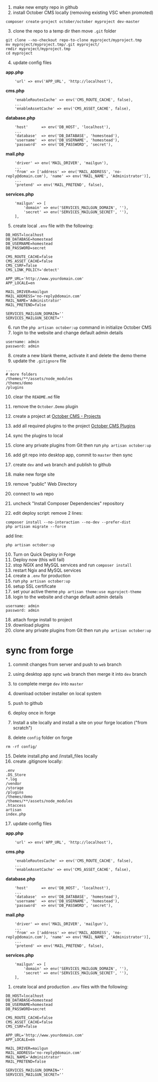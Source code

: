 1. make new empty repo in github
2. install October CMS locally (removing existing VSC when promoted)
```
composer create-project october/october myproject dev-master
```
3. clone the repo to a temp dir then move `.git` folder
```
git clone --no-checkout repo-to-clone myproject/myproject.tmp
mv myproject/myproject.tmp/.git myproject/
rmdir myproject/myproject.tmp
cd myproject
```
4. update config files

**app.php**
```
    'url' => env('APP_URL', 'http://localhost'),
```
**cms.php**
```
	'enableRoutesCache' => env('CMS_ROUTE_CACHE', false),
	...
	'enableAssetCache' => env('CMS_ASSET_CACHE', false),
```
**database.php**
```
	'host'      => env('DB_HOST', 'localhost'),
	...
	'database'  => env('DB_DATABASE', 'homestead'),
	'username'  => env('DB_USERNAME', 'homestead'),
	'password'  => env('DB_PASSWORD', 'secret'),
```
**mail.php**
```
	'driver' => env('MAIL_DRIVER', 'mailgun'),
	...
	'from' => ['address' => env('MAIL_ADDRESS', 'no-reply@domain.com'), 'name' => env('MAIL_NAME', 'Administrator')],
	...
	'pretend' => env('MAIL_PRETEND', false),
```
**services.php**
```
	'mailgun' => [
		'domain' => env('SERVICES_MAILGUN_DOMAIN', ''),
		'secret' => env('SERVICES_MAILGUN_SECRET', ''),
	],
```
5. create local `.env` file with the following:
```
DB_HOST=localhost
DB_DATABASE=homestead
DB_USERNAME=homestead
DB_PASSWORD=secret

CMS_ROUTE_CACHE=false
CMS_ASSET_CACHE=false
CMS_CSRF=false
CMS_LINK_POLICY='detect'

APP_URL='http://www.yourdomain.com'
APP_LOCALE=en

MAIL_DRIVER=mailgun
MAIL_ADDRESS='no-reply@domain.com'
MAIL_NAME='Administrator'
MAIL_PRETEND=false

SERVICES_MAILGUN_DOMAIN=''
SERVICES_MAILGUN_SECRET=''
```

6. run the `php artisan october:up` command in initialize October CMS
7. login to the website and change default admin details
```
username: admin
password: admin
```
8. create a new blank theme, activate it and delete the demo theme
9. update the `.gitignore` file
```
...
# more folders
/themes/**/assets/node_modules
/themes/demo
/plugins
```
10. clear the `README.md` file
11. remove the `October.Demo` plugin
12. create a project at [October CMS - Projects](https://octobercms.com/account/project/dashboard)
13. add all required plugins to the project [October CMS Plugins](https://octobercms.com/plugins)
14. sync the plugins to local
15. clone any private plugins from Git then run `php artisan october:up`
16. add git repo into desktop app, commit to `master` then sync
17. create `dev` and `web` branch and publish to github


4. make new forge site
5. remove "public" Web Directory
7. connect to `web` repo
8. uncheck "Install Composer Dependencies" repository
9. edit deploy script: remove 2 lines:
```
composer install --no-interaction --no-dev --prefer-dist
php artisan migrate --force
```
add line:
```
php artisan october:up
```
10. Turn on Quick Deploy in Forge
11. Deploy now (this will fail)
12. stop NGIX and MySQL services and run `composer install`
13. restart Ngix and MySQL services
14. create a `.env` for production
14. run `php artisan october:up`
15. setup SSL certificate
16. set your active theme `php artisan theme:use myproject-theme`
17. login to the website and change default admin details
```
username: admin
password: admin
```
18. attach forge install to project
19. download plugins
20. clone any private plugins from Git then run `php artisan october:up`


# sync from forge
1. commit changes from server and push to `web` branch
2. using desktop app sync `web` branch then merge it into `dev` branch
3. to complete merge `dev` into `master`

11. download october installer on local system
12. push to github
13. deploy once in forge
14. Install a site locally and install a site on your forge location ("from scratch")
15. delete `config` folder on forge
```
rm -rf config/
```
15. Delete install.php and /install_files locally
16. create .gitignore locally:
```
.env
.DS_Store
*.log
/vendor
/storage
/plugins
/themes/demo
/themes/**/assets/node_modules
.htaccess
artisan
index.php
```
17. update config files

**app.php**
```
    'url' => env('APP_URL', 'http://localhost'),
```
**cms.php**
```
	'enableRoutesCache' => env('CMS_ROUTE_CACHE', false),
	...
	'enableAssetCache' => env('CMS_ASSET_CACHE', false),
```
**database.php**
```
	'host'      => env('DB_HOST', 'localhost'),
	...
	'database'  => env('DB_DATABASE', 'homestead'),
	'username'  => env('DB_USERNAME', 'homestead'),
	'password'  => env('DB_PASSWORD', 'secret'),
```
**mail.php**
```
	'driver' => env('MAIL_DRIVER', 'mailgun'),
	...
    'from' => ['address' => env('MAIL_ADDRESS', 'no-reply@domain.com'), 'name' => env('MAIL_NAME', 'Administrator')],
    ...
    'pretend' => env('MAIL_PRETEND', false),
```
**services.php**
```
    'mailgun' => [
        'domain' => env('SERVICES_MAILGUN_DOMAIN', ''),
        'secret' => env('SERVICES_MAILGUN_SECRET', ''),
    ],
```
1. create local and production `.env` files with the following:
```
DB_HOST=localhost
DB_DATABASE=homestead
DB_USERNAME=homestead
DB_PASSWORD=secret

CMS_ROUTE_CACHE=false
CMS_ASSET_CACHE=false
CMS_CSRF=false

APP_URL='http://www.yourdomain.com'
APP_LOCALE=en

MAIL_DRIVER=mailgun
MAIL_ADDRESS='no-reply@domain.com'
MAIL_NAME='Administrator'
MAIL_PRETEND=false

SERVICES_MAILGUN_DOMAIN=''
SERVICES_MAILGUN_SECRET=''
```
